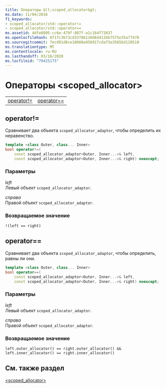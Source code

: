 ```yaml
---
title: Операторы &lt;scoped_allocator&gt;
ms.date: 11/04/2016
f1_keywords:
- scoped_allocator/std::operator!=
- scoped_allocator/std::operator==
ms.assetid: 4dfe0805-cc6e-479f-887f-a1c164f73837
ms.openlocfilehash: 071fc3b73cd3378b110d6d412bb7575e35a77478
ms.sourcegitcommit: 7ecd91d8ce18088a956917cdaf3a3565bd128510
ms.translationtype: MT
ms.contentlocale: ru-RU
ms.lasthandoff: 03/16/2020
ms.locfileid: "79425175"
---
```

# <a name="ltscoped_allocatorgt-operators"></a>Операторы &lt;scoped_allocator&gt;

|||
|-|-|
|[operator!=](#op_neq)|[operator==](#op_eq_eq)|

## <a name="op_neq"></a>  operator!=

Сравнивает два объекта `scoped_allocator_adaptor`, чтобы определить их неравенство.

```cpp
template <class Outer, class... Inner>
bool operator!=(
    const scoped_allocator_adaptor<Outer, Inner...>& left,
    const scoped_allocator_adaptor<Outer, Inner...>& right) noexcept;
```

### <a name="parameters"></a>Параметры

*left*\
Левый объект `scoped_allocator_adaptor`.

*справа*\
Правой объект `scoped_allocator_adaptor`.

### <a name="return-value"></a>Возвращаемое значение

`!(left == right)`

## <a name="op_eq_eq"></a> operator==

Сравнивает два объекта `scoped_allocator_adaptor`, чтобы определить, равны ли они.

```cpp
template <class Outer, class... Inner>
bool operator==(
    const scoped_allocator_adaptor<Outer, Inner...>& left,
    const scoped_allocator_adaptor<Outer, Inner...>& right) noexcept;
```

### <a name="parameters"></a>Параметры

*left*\
Левый объект `scoped_allocator_adaptor`.

*справа*\
Правой объект `scoped_allocator_adaptor`.

### <a name="return-value"></a>Возвращаемое значение

`left.outer_allocator() == right.outer_allocator() && left.inner_allocator() == right.inner_allocator()`

## <a name="see-also"></a>См. также раздел

[<scoped_allocator>](../standard-library/scoped-allocator.md)
